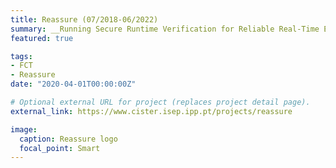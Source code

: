 ```yaml
---
title: Reassure (07/2018-06/2022)
summary: __Running Secure Runtime Verification for Reliable Real-Time Embedded Software__ - is an FCT project that proposes a novel framework for Runtime Verification of Real-Time Embedded Systems.
featured: true

tags:
- FCT
- Reassure
date: "2020-04-01T00:00:00Z"

# Optional external URL for project (replaces project detail page).
external_link: https://www.cister.isep.ipp.pt/projects/reassure

image:
  caption: Reassure logo
  focal_point: Smart
---
```

